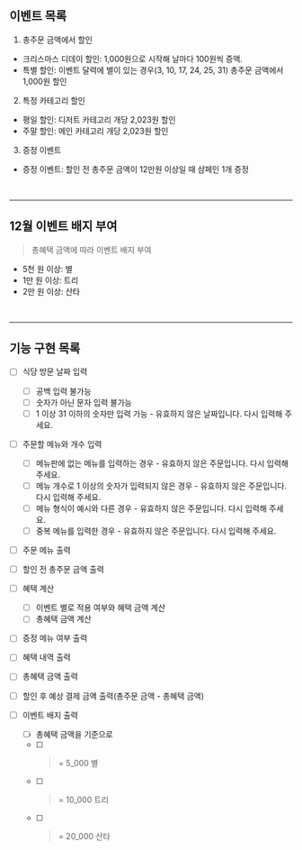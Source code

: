 ## 이벤트 목록

1. 총주문 금액에서 할인

- 크리스마스 디데이 할인: 1,000원으로 시작해 날마다 100원씩 증액.
- 특별 할인: 이벤트 달력에 별이 있는 경우(3, 10, 17, 24, 25, 31) 총주문 금액에서 1,000원 할인

2. 특정 카테고리 할인

- 평일 할인: 디저트 카테고리 개당 2,023원 할인
- 주말 할인: 메인 카테고리 개당 2,023원 할인

3. 증정 이벤트

- 증정 이벤트: 할인 전 총주문 금액이 12만원 이상일 때 샴페인 1개 증정

<br/>

---

## 12월 이벤트 배지 부여

> 총혜택 금액에 따라 이벤트 배지 부여

- 5천 원 이상: 별
- 1만 원 이상: 트리
- 2만 원 이상: 산타

<br/>

---

## 기능 구현 목록

- [ ] 식당 방문 날짜 입력
  - [ ] 공백 입력 불가능
  - [ ] 숫자가 아닌 문자 입력 불가능
  - [ ] 1 이상 31 이하의 숫자만 입력 가능 - 유효하지 않은 날짜입니다. 다시 입력해 주세요.
- [ ] 주문할 메뉴와 개수 입력

  - [ ] 메뉴판에 없는 메뉴를 입력하는 경우 - 유효하지 않은 주문입니다. 다시 입력해 주세요.
  - [ ] 메뉴 개수로 1 이상의 숫자가 입력되지 않은 경우 - 유효하지 않은 주문입니다. 다시 입력해 주세요.
  - [ ] 메뉴 형식이 예시와 다른 경우 - 유효하지 않은 주문입니다. 다시 입력해 주세요.
  - [ ] 중복 메뉴를 입력한 경우 - 유효하지 않은 주문입니다. 다시 입력해 주세요.

- [ ] 주문 메뉴 출력

- [ ] 할인 전 총주문 금액 출력

- [ ] 혜택 계산

  - [ ] 이벤트 별로 적용 여부와 혜택 금액 계산
  - [ ] 총혜택 금액 계산

- [ ] 증정 메뉴 여부 출력
- [ ] 혜택 내역 출력
- [ ] 총혜택 금액 출력
- [ ] 할인 후 예상 결제 금액 출력(총주문 금액 - 총혜택 금액)
- [ ] 이벤트 배지 출력
  - [ ] 총혜택 금액을 기준으로
  - [ ] > = 5_000 별
  - [ ] > = 10_000 트리
  - [ ] > = 20_000 산타
